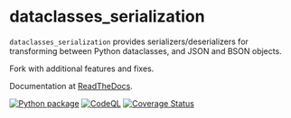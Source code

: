# dataclasses_serialization

`dataclasses_serialization` provides serializers/deserializers for transforming between Python dataclasses, and JSON and BSON objects.

Fork with additional features and fixes.

Documentation at [ReadTheDocs](https://python-dataclasses-serialization.readthedocs.io/).

[![Python package](https://github.com/gabis-precog/python-dataclasses-serialization/actions/workflows/python-package.yml/badge.svg)](https://github.com/gabis-precog/python-dataclasses-serialization/actions/workflows/python-package.yml)
[![CodeQL](https://github.com/gabis-precog/python-dataclasses-serialization/actions/workflows/codeql-analysis.yml/badge.svg)](https://github.com/gabis-precog/python-dataclasses-serialization/actions/workflows/codeql-analysis.yml)
[![Coverage Status](https://coveralls.io/repos/github/gabis-precog/python-dataclasses-serialization/badge.svg?branch=master)](https://coveralls.io/github/gabis-precog/python-dataclasses-serialization?branch=master)
